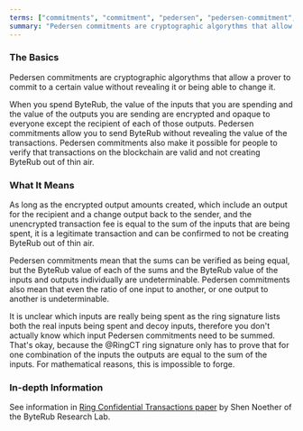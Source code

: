 ```yaml
---
terms: ["commitments", "commitment", "pedersen", "pedersen-commitment", "pedersen-commitments"]
summary: "Pedersen commitments are cryptographic algorythms that allow a prover to commit to a certain value without revealing it or being able to change it"
---
```


### The Basics

Pedersen commitments are cryptographic algorythms that allow a prover to commit to a certain value without revealing it or being able to change it.

When you spend ByteRub, the value of the inputs that you are spending and the value of the outputs you are sending are encrypted and opaque to everyone except the recipient of each of those outputs. Pedersen commitments allow you to send ByteRub without revealing the value of the transactions. Pedersen commitments also make it possible for people to verify that transactions on the blockchain are valid and not creating ByteRub out of thin air.

### What It Means

As long as the encrypted output amounts created, which include an output for the recipient and a change output back to the sender, and the unencrypted transaction fee is equal to the sum of the inputs that are being spent, it is a legitimate transaction and can be confirmed to not be creating ByteRub out of thin air.

Pedersen commitments mean that the sums can be verified as being equal, but the ByteRub value of each of the sums and the ByteRub value of the inputs and outputs individually are undeterminable. Pedersen commitments also mean that even the ratio of one input to another, or one output to another is undeterminable.

It is unclear which inputs are really being spent as the ring signature lists both the real inputs being spent and decoy inputs, therefore you don't actually know which input Pedersen commitments need to be summed. That's okay, because the @RingCT ring signature only has to prove that for one combination of the inputs the outputs are equal to the sum of the inputs. For mathematical reasons, this is impossible to forge.

### In-depth Information

See information in [Ring Confidential Transactions paper](https://eprint.iacr.org/2015/1098.pdf) by Shen Noether of the ByteRub Research Lab.
